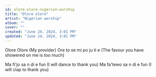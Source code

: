 ```yaml
---
id: olore-olore-nigerian-worship
title: "Olore olore"
artist: "Nigerian worship"
album: ""
cover: ""
created: "June 24, 2024, 3:01 PM"
updated: "June 24, 2024, 3:01 PM"
---
```


Olore Olore
(My provider)
Ore to se mi po ju ti e
(The favour you have showered on me is too much)

Ma fi'jo sa n di e fun
(I will dance to thank you)
Ma fa'tewo sa n di e fun
(I will clap to thank you)